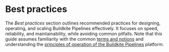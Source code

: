 # Best practices

The _Best practices_ section outlines recommended practices for designing, operating, and scaling Buildkite Pipelines effectively. It focuses on speed, reliability, and maintainability, while avoiding common pitfalls. Note that this guide assumes familiarity with the common [terms and notions](/docs/pipelines/glossary) and understanding the [principles of operation of the Buildkite Pipelines](/docs/pipelines/architecture) platform.
